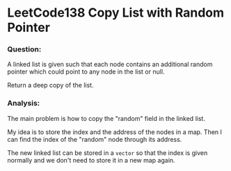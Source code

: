 # LeetCode138 Copy List with Random Pointer

### Question:

A linked list is given such that each node contains an additional random pointer which could point to any node in the list or null.

Return a deep copy of the list.

### Analysis:

The main problem is how to copy the "random" field in the linked list.

My idea is to store the index and the address of the nodes in a map. Then I can find the index of the "random" node through its address.

The new linked list can be stored in a `vector` so that the index is given normally and we don't need to store it in a new map again. 

